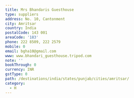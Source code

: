 ```yaml
---
title: Mrs Bhandaris Guesthouse
type: suppliers
address: No. 10, Cantonment
city: Amritsar
country: India
postalCode: 143 001
areaCode: '183'
phone: 222 8509, 222 2579
mobile: 0
email: bgha10@gmail.com
www: www.bhandari_guesthouse.tripod.com
note: ''
bookThrough: 0
currency: INR
gstType: 0
path: /destinations/india/states/punjab/cities/amritsar/
category:
  - H
---
```


